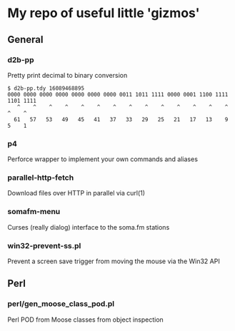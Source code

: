 # My repo of useful little 'gizmos'

## General

### d2b-pp

Pretty print decimal to binary conversion

    $ d2b-pp.tdy 16089468895
    0000 0000 0000 0000 0000 0000 0000 0011 1011 1111 0000 0001 1100 1111 1101 1111
       ^    ^    ^    ^    ^    ^    ^    ^    ^    ^    ^    ^    ^    ^    ^    ^
      61   57   53   49   45   41   37   33   29   25   21   17   13    9    5    1

### p4

Perforce wrapper to implement your own commands and aliases

### parallel-http-fetch

Download files over HTTP in parallel via curl(1)

### somafm-menu

Curses (really dialog) interface to the soma.fm stations

### win32-prevent-ss.pl

Prevent a screen save trigger from moving the mouse via the Win32 API

## Perl

### perl/gen_moose_class_pod.pl

Perl POD from Moose classes from object inspection
